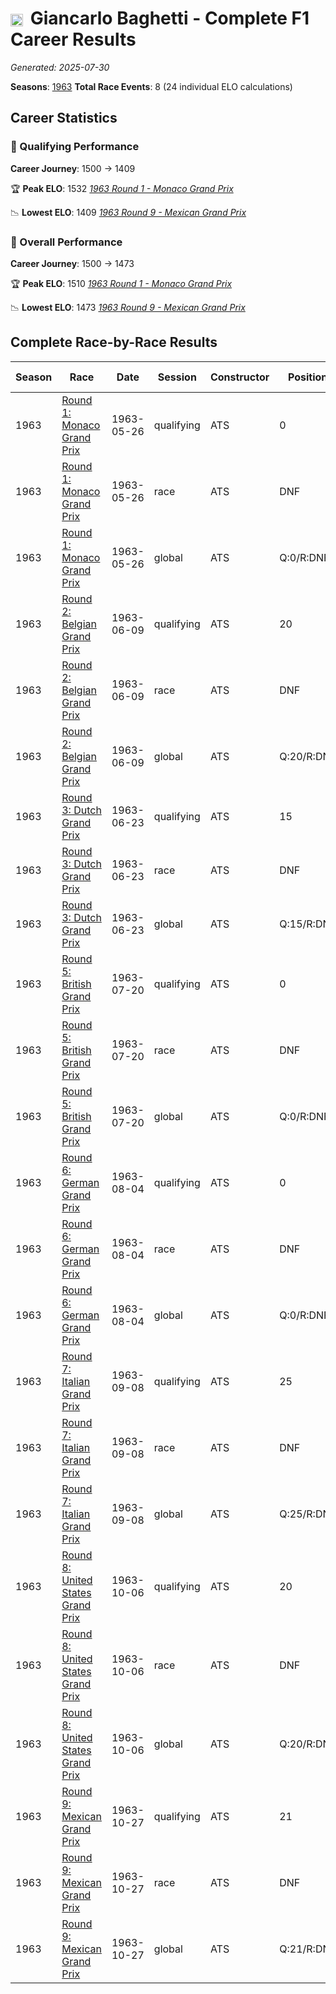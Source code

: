 # <img src="https://upload.wikimedia.org/wikipedia/commons/0/03/Flag_of_Italy.svg" alt="Italy" width="20" height="auto" style="vertical-align: middle; margin-right: 5px;" onerror="this.outerHTML='🇮🇹'; this.style.marginRight='5px';"/> Giancarlo Baghetti - Complete F1 Career Results

*Generated: 2025-07-30*

**Seasons**: [1963](../seasons/1963-season-report)
**Total Race Events**: 8 (24 individual ELO calculations)

## Career Statistics

### 🏁 Qualifying Performance
**Career Journey**: 1500 → 1409

🏆 **Peak ELO**: 1532
   *[1963 Round 1 - Monaco Grand Prix](../seasons/1963-season-report#round-1-monaco-grand-prix)*

📉 **Lowest ELO**: 1409
   *[1963 Round 9 - Mexican Grand Prix](../seasons/1963-season-report#round-9-mexican-grand-prix)*

### 🌟 Overall Performance
**Career Journey**: 1500 → 1473

🏆 **Peak ELO**: 1510
   *[1963 Round 1 - Monaco Grand Prix](../seasons/1963-season-report#round-1-monaco-grand-prix)*

📉 **Lowest ELO**: 1473
   *[1963 Round 9 - Mexican Grand Prix](../seasons/1963-season-report#round-9-mexican-grand-prix)*


## Complete Race-by-Race Results

| Season | Race | Date | Session | Constructor | Position | Starting ELO | ELO Change | Final ELO | Teammate |
|--------|------|------|---------|-------------|----------|--------------|------------|-----------|----------|
| 1963 | [Round 1: Monaco Grand Prix](../seasons/1963-season-report#round-1-monaco-grand-prix) | 1963-05-26 | qualifying | ATS | 0 | 1500 | +32 | 1532 | <img src="https://upload.wikimedia.org/wikipedia/commons/a/a4/Flag_of_the_United_States.svg" alt="United States" width="20" height="auto" style="vertical-align: middle; margin-right: 5px;" onerror="this.outerHTML='🇺🇸'; this.style.marginRight='5px';"/> Phil Hill |
| 1963 | [Round 1: Monaco Grand Prix](../seasons/1963-season-report#round-1-monaco-grand-prix) | 1963-05-26 | race | ATS | DNF | 1500 | N/A | 1500 | <img src="https://upload.wikimedia.org/wikipedia/commons/a/a4/Flag_of_the_United_States.svg" alt="United States" width="20" height="auto" style="vertical-align: middle; margin-right: 5px;" onerror="this.outerHTML='🇺🇸'; this.style.marginRight='5px';"/> Phil Hill |
| 1963 | [Round 1: Monaco Grand Prix](../seasons/1963-season-report#round-1-monaco-grand-prix) | 1963-05-26 | global | ATS | Q:0/R:DNF | 1500 | +10 | 1510 | <img src="https://upload.wikimedia.org/wikipedia/commons/a/a4/Flag_of_the_United_States.svg" alt="United States" width="20" height="auto" style="vertical-align: middle; margin-right: 5px;" onerror="this.outerHTML='🇺🇸'; this.style.marginRight='5px';"/> Phil Hill |
| 1963 | [Round 2: Belgian Grand Prix](../seasons/1963-season-report#round-2-belgian-grand-prix) | 1963-06-09 | qualifying | ATS | 20 | 1532 | -38 | 1494 | <img src="https://upload.wikimedia.org/wikipedia/commons/a/a4/Flag_of_the_United_States.svg" alt="United States" width="20" height="auto" style="vertical-align: middle; margin-right: 5px;" onerror="this.outerHTML='🇺🇸'; this.style.marginRight='5px';"/> Phil Hill |
| 1963 | [Round 2: Belgian Grand Prix](../seasons/1963-season-report#round-2-belgian-grand-prix) | 1963-06-09 | race | ATS | DNF | 1500 | N/A | 1500 | <img src="https://upload.wikimedia.org/wikipedia/commons/a/a4/Flag_of_the_United_States.svg" alt="United States" width="20" height="auto" style="vertical-align: middle; margin-right: 5px;" onerror="this.outerHTML='🇺🇸'; this.style.marginRight='5px';"/> Phil Hill |
| 1963 | [Round 2: Belgian Grand Prix](../seasons/1963-season-report#round-2-belgian-grand-prix) | 1963-06-09 | global | ATS | Q:20/R:DNF | 1510 | -11 | 1498 | <img src="https://upload.wikimedia.org/wikipedia/commons/a/a4/Flag_of_the_United_States.svg" alt="United States" width="20" height="auto" style="vertical-align: middle; margin-right: 5px;" onerror="this.outerHTML='🇺🇸'; this.style.marginRight='5px';"/> Phil Hill |
| 1963 | [Round 3: Dutch Grand Prix](../seasons/1963-season-report#round-3-dutch-grand-prix) | 1963-06-23 | qualifying | ATS | 15 | 1494 | -31 | 1463 | <img src="https://upload.wikimedia.org/wikipedia/commons/a/a4/Flag_of_the_United_States.svg" alt="United States" width="20" height="auto" style="vertical-align: middle; margin-right: 5px;" onerror="this.outerHTML='🇺🇸'; this.style.marginRight='5px';"/> Phil Hill |
| 1963 | [Round 3: Dutch Grand Prix](../seasons/1963-season-report#round-3-dutch-grand-prix) | 1963-06-23 | race | ATS | DNF | 1500 | N/A | 1500 | <img src="https://upload.wikimedia.org/wikipedia/commons/a/a4/Flag_of_the_United_States.svg" alt="United States" width="20" height="auto" style="vertical-align: middle; margin-right: 5px;" onerror="this.outerHTML='🇺🇸'; this.style.marginRight='5px';"/> Phil Hill |
| 1963 | [Round 3: Dutch Grand Prix](../seasons/1963-season-report#round-3-dutch-grand-prix) | 1963-06-23 | global | ATS | Q:15/R:DNF | 1498 | -9 | 1489 | <img src="https://upload.wikimedia.org/wikipedia/commons/a/a4/Flag_of_the_United_States.svg" alt="United States" width="20" height="auto" style="vertical-align: middle; margin-right: 5px;" onerror="this.outerHTML='🇺🇸'; this.style.marginRight='5px';"/> Phil Hill |
| 1963 | [Round 5: British Grand Prix](../seasons/1963-season-report#round-5-british-grand-prix) | 1963-07-20 | qualifying | ATS | 0 | 1463 | -25 | 1438 | <img src="https://upload.wikimedia.org/wikipedia/commons/a/a4/Flag_of_the_United_States.svg" alt="United States" width="20" height="auto" style="vertical-align: middle; margin-right: 5px;" onerror="this.outerHTML='🇺🇸'; this.style.marginRight='5px';"/> Phil Hill |
| 1963 | [Round 5: British Grand Prix](../seasons/1963-season-report#round-5-british-grand-prix) | 1963-07-20 | race | ATS | DNF | 1500 | N/A | 1500 | <img src="https://upload.wikimedia.org/wikipedia/commons/a/a4/Flag_of_the_United_States.svg" alt="United States" width="20" height="auto" style="vertical-align: middle; margin-right: 5px;" onerror="this.outerHTML='🇺🇸'; this.style.marginRight='5px';"/> Phil Hill |
| 1963 | [Round 5: British Grand Prix](../seasons/1963-season-report#round-5-british-grand-prix) | 1963-07-20 | global | ATS | Q:0/R:DNF | 1489 | -7 | 1481 | <img src="https://upload.wikimedia.org/wikipedia/commons/a/a4/Flag_of_the_United_States.svg" alt="United States" width="20" height="auto" style="vertical-align: middle; margin-right: 5px;" onerror="this.outerHTML='🇺🇸'; this.style.marginRight='5px';"/> Phil Hill |
| 1963 | [Round 6: German Grand Prix](../seasons/1963-season-report#round-6-german-grand-prix) | 1963-08-04 | qualifying | ATS | 0 | 1438 | +43 | 1481 | <img src="https://upload.wikimedia.org/wikipedia/commons/a/a4/Flag_of_the_United_States.svg" alt="United States" width="20" height="auto" style="vertical-align: middle; margin-right: 5px;" onerror="this.outerHTML='🇺🇸'; this.style.marginRight='5px';"/> Phil Hill |
| 1963 | [Round 6: German Grand Prix](../seasons/1963-season-report#round-6-german-grand-prix) | 1963-08-04 | race | ATS | DNF | 1500 | N/A | 1500 | <img src="https://upload.wikimedia.org/wikipedia/commons/a/a4/Flag_of_the_United_States.svg" alt="United States" width="20" height="auto" style="vertical-align: middle; margin-right: 5px;" onerror="this.outerHTML='🇺🇸'; this.style.marginRight='5px';"/> Phil Hill |
| 1963 | [Round 6: German Grand Prix](../seasons/1963-season-report#round-6-german-grand-prix) | 1963-08-04 | global | ATS | Q:0/R:DNF | 1481 | +13 | 1494 | <img src="https://upload.wikimedia.org/wikipedia/commons/a/a4/Flag_of_the_United_States.svg" alt="United States" width="20" height="auto" style="vertical-align: middle; margin-right: 5px;" onerror="this.outerHTML='🇺🇸'; this.style.marginRight='5px';"/> Phil Hill |
| 1963 | [Round 7: Italian Grand Prix](../seasons/1963-season-report#round-7-italian-grand-prix) | 1963-09-08 | qualifying | ATS | 25 | 1481 | -28 | 1452 | <img src="https://upload.wikimedia.org/wikipedia/commons/a/a4/Flag_of_the_United_States.svg" alt="United States" width="20" height="auto" style="vertical-align: middle; margin-right: 5px;" onerror="this.outerHTML='🇺🇸'; this.style.marginRight='5px';"/> Phil Hill |
| 1963 | [Round 7: Italian Grand Prix](../seasons/1963-season-report#round-7-italian-grand-prix) | 1963-09-08 | race | ATS | DNF | 1500 | N/A | 1500 | <img src="https://upload.wikimedia.org/wikipedia/commons/a/a4/Flag_of_the_United_States.svg" alt="United States" width="20" height="auto" style="vertical-align: middle; margin-right: 5px;" onerror="this.outerHTML='🇺🇸'; this.style.marginRight='5px';"/> Phil Hill |
| 1963 | [Round 7: Italian Grand Prix](../seasons/1963-season-report#round-7-italian-grand-prix) | 1963-09-08 | global | ATS | Q:25/R:DNF | 1494 | -8 | 1486 | <img src="https://upload.wikimedia.org/wikipedia/commons/a/a4/Flag_of_the_United_States.svg" alt="United States" width="20" height="auto" style="vertical-align: middle; margin-right: 5px;" onerror="this.outerHTML='🇺🇸'; this.style.marginRight='5px';"/> Phil Hill |
| 1963 | [Round 8: United States Grand Prix](../seasons/1963-season-report#round-8-united-states-grand-prix) | 1963-10-06 | qualifying | ATS | 20 | 1452 | -23 | 1429 | <img src="https://upload.wikimedia.org/wikipedia/commons/a/a4/Flag_of_the_United_States.svg" alt="United States" width="20" height="auto" style="vertical-align: middle; margin-right: 5px;" onerror="this.outerHTML='🇺🇸'; this.style.marginRight='5px';"/> Phil Hill |
| 1963 | [Round 8: United States Grand Prix](../seasons/1963-season-report#round-8-united-states-grand-prix) | 1963-10-06 | race | ATS | DNF | 1500 | N/A | 1500 | <img src="https://upload.wikimedia.org/wikipedia/commons/a/a4/Flag_of_the_United_States.svg" alt="United States" width="20" height="auto" style="vertical-align: middle; margin-right: 5px;" onerror="this.outerHTML='🇺🇸'; this.style.marginRight='5px';"/> Phil Hill |
| 1963 | [Round 8: United States Grand Prix](../seasons/1963-season-report#round-8-united-states-grand-prix) | 1963-10-06 | global | ATS | Q:20/R:DNF | 1486 | -7 | 1479 | <img src="https://upload.wikimedia.org/wikipedia/commons/a/a4/Flag_of_the_United_States.svg" alt="United States" width="20" height="auto" style="vertical-align: middle; margin-right: 5px;" onerror="this.outerHTML='🇺🇸'; this.style.marginRight='5px';"/> Phil Hill |
| 1963 | [Round 9: Mexican Grand Prix](../seasons/1963-season-report#round-9-mexican-grand-prix) | 1963-10-27 | qualifying | ATS | 21 | 1429 | -20 | 1409 | <img src="https://upload.wikimedia.org/wikipedia/commons/a/a4/Flag_of_the_United_States.svg" alt="United States" width="20" height="auto" style="vertical-align: middle; margin-right: 5px;" onerror="this.outerHTML='🇺🇸'; this.style.marginRight='5px';"/> Phil Hill |
| 1963 | [Round 9: Mexican Grand Prix](../seasons/1963-season-report#round-9-mexican-grand-prix) | 1963-10-27 | race | ATS | DNF | 1500 | N/A | 1500 | <img src="https://upload.wikimedia.org/wikipedia/commons/a/a4/Flag_of_the_United_States.svg" alt="United States" width="20" height="auto" style="vertical-align: middle; margin-right: 5px;" onerror="this.outerHTML='🇺🇸'; this.style.marginRight='5px';"/> Phil Hill |
| 1963 | [Round 9: Mexican Grand Prix](../seasons/1963-season-report#round-9-mexican-grand-prix) | 1963-10-27 | global | ATS | Q:21/R:DNF | 1479 | -6 | 1473 | <img src="https://upload.wikimedia.org/wikipedia/commons/a/a4/Flag_of_the_United_States.svg" alt="United States" width="20" height="auto" style="vertical-align: middle; margin-right: 5px;" onerror="this.outerHTML='🇺🇸'; this.style.marginRight='5px';"/> Phil Hill |

